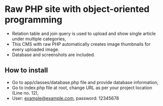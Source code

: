 # Raw PHP site with object-oriented programming
- Relation table and join query is used to upload and show single article under multiple categories,
- This CMS with raw PHP automatically creates image thumbnails for every uploaded image.
- Database and screenshots are included.

## How to install
- Go to app/classes/database.php file and provide database information,
- Go to index.php file at root, change URL as per your project location (Line no. 12),
- User: example@example.com, password: 12345678
